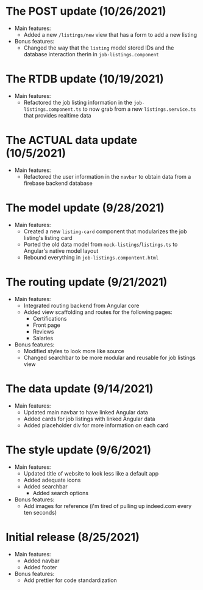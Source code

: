 # The POST update (10/26/2021) 

- Main features: 
  - Added a new `/listings/new` view that has a form to add a new listing 
- Bonus features: 
  - Changed the way that the `listing` model stored IDs and the database interaction therin in `job-listings.component`

# The RTDB update (10/19/2021)

- Main features:
  - Refactored the job listing information in the `job-listings.component.ts` to now grab from a new `listings.service.ts` that provides realtime data

# The ACTUAL data update (10/5/2021)

- Main features:
  - Refactored the user information in the `navbar` to obtain data from a firebase backend database

# The model update (9/28/2021)

- Main features:
  - Created a new `listing-card` component that modularizes the job listing's listing card
  - Ported the old data model from `mock-listings`/`listings.ts` to Angular's native model layout
  - Rebound everything in `job-listings.compontent.html`

# The routing update (9/21/2021)

- Main features:
  - Integrated routing backend from Angular core
  - Added view scaffolding and routes for the following pages:
    - Certifications
    - Front page
    - Reviews
    - Salaries
- Bonus features:
  - Modified styles to look more like source
  - Changed searchbar to be more modular and reusable for job listings view

# The data update (9/14/2021)

- Main features:
  - Updated main navbar to have linked Angular data
  - Added cards for job listings with linked Angular data
  - Added placeholder div for more information on each card

# The style update (9/6/2021)

- Main features:
  - Updated title of website to look less like a default app
  - Added adequate icons
  - Added searchbar
    - Added search options
- Bonus features:
  - Add images for reference (i'm tired of pulling up indeed.com every ten seconds)

# Initial release (8/25/2021)

- Main features:
  - Added navbar
  - Added footer
- Bonus features:
  - Add prettier for code standardization
